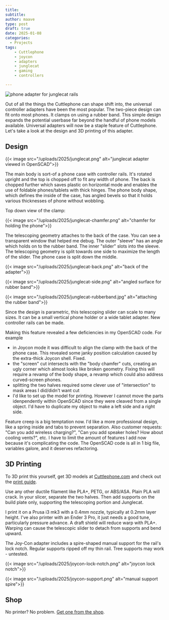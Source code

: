 ```yaml
---
title: 
subtitle: 
author: maave
type: post
draft: true
date: 2025-01-08
categories:
  - Projects
tags:
    - Cuttlephone
    - joycon
    - adapters
    - junglecat
    - gaming
    - controllers

---
```


![phone adapter for junglecat rails](cuttlephone-adapter-header.jpg)

Out of all the things the Cuttlephone can shape shift into, the universal controller adapters have been the most popular. The two-piece design can fit onto most phones. It clamps on using a rubber band. This simple design expands the potential userbase far beyond the handful of phone models available. Universal adapters will now be a staple feature of Cuttlephone. Let's take a look at the design and 3D printing of this adapter.

<!--more-->

## Design

{{< image src="/uploads/2025/junglecat.png" alt="junglecat adapter viewed in OpenSCAD">}}

The main body is sort-of a phone case with controller rails. It's rotated upright and the top is chopped off to fit any width of phone. The back is chopped further which saves plastic on horizontal mode and enables the use of foldable phones/tablets with thick hinges. The phone body shape, which defines the inside of the case, has angled bevels so that it holds various thicknesses of phone without wobbling.

Top down view of the clamp:

{{< image src="/uploads/2025/junglecat-chamfer.png" alt="chamfer for holding the phone">}}

The telescoping geometry attaches to the back of the case. You can see a transparent window that helped me debug. The outer "sleeve" has an angle which holds on to the rubber band. The inner "slider" slots into the sleeve. The telescoping geometry is split towards one side to maximize the length of the slider. The phone case is split down the middle.

{{< image src="/uploads/2025/junglecat-back.png" alt="back of the adapter">}}

{{< image src="/uploads/2025/junglecat-side.png" alt="angled surface for rubber band">}}

{{< image src="/uploads/2025/junglecat-rubberband.jpg" alt="attaching the rubber band">}}

Since the design is parametric, this telescoping slider can scale to many sizes. It can be a small vertical phone holder or a wide tablet adapter. New controller rails can be made.

Making this feature revealed a few deficiencies in my OpenSCAD code. For example
- in Joycon mode it was difficult to align the clamp with the back of the phone case. This revealed some janky position calculation caused by the extra-thick Joycon shell. Fixed.
- the "screen" cut intersects with the "body chamfer" cuts, creating an ugly corner which almost looks like broken geometry. Fixing this will require a revamp of the body shape, a revamp which could also address curved-screen phones.
- splitting the two halves required some clever use of "intersection" to mask areas I did/didn't want cut
- I'd like to set up the model for printing. However I cannot move the parts idenpendently within OpenSCAD since they were cleaved from a single object. I'd have to duplicate my object to make a left side and a right side.

Feature creep is a big temptation now. I'd like a more professional design, like a spring inside and tabs to prevent separation. Also customer requests: "Can you add wireless charging?", "Can you add speaker holes? How about cooling vents?", etc. I have to limit the amount of features I add now because it's complicating the code. The OpenSCAD code is all in 1 big file, variables galore, and it deserves refactoring.

## 3D Printing

To 3D print this yourself, get 3D models at [Cuttlephone.com](https://cuttlephone.com/models/featured-models/) and check out the [print guide](https://cuttlephone.com/guides/print-guide/). 

Use any other ductile filament like PLA+, PETG, or ABS/ASA. Plain PLA will crack. In your slicer, separate the two halves. Then add supports on the build plate only, supporting the telescoping portion and Junglecat. 

I print it on a Prusa i3 mk3 with a 0.4mm nozzle, typically at 0.2mm layer height. I've also printer with an Ender 3 Pro, it just needs a good tune, particularly pressure advance. A draft shield will reduce warp with PLA+. Warping can cause the telescopic slider to detach from supports and bend upward.

The Joy-Con adapter includes a spire-shaped manual support for the rail's lock notch. Regular supports ripped off my thin rail. Tree supports may work - untested.

{{< image src="/uploads/2025/joycon-lock-notch.png" alt="joycon lock notch">}}

{{< image src="/uploads/2025/joycon-support.png" alt="manual support spire">}}

## Shop

No printer? No problem. [Get one from the shop](https://shop.silocitylabs.com/collections/3d-prints/cuttlephone).


